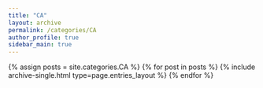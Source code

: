 ```yaml
---
title: "CA"
layout: archive
permalink: /categories/CA
author_profile: true
sidebar_main: true
---
```



{% assign posts = site.categories.CA %}
{% for post in posts %} {% include archive-single.html type=page.entries_layout %} {% endfor %}